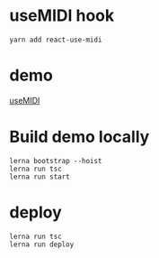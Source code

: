 # useMIDI hook

`yarn add react-use-midi`

# demo

[useMIDI](https://jottenlips.github.io/useMIDI/index)

# Build demo locally

```console
lerna bootstrap --hoist
lerna run tsc
lerna run start
```

# deploy

```console
lerna run tsc
lerna run deploy
```
